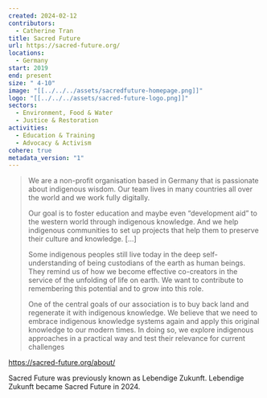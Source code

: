 ```yaml
---
created: 2024-02-12
contributors:
  - Catherine Tran
title: Sacred Future
url: https://sacred-future.org/
locations:
  - Germany
start: 2019
end: present
size: " 4-10"
image: "[[../../../assets/sacredfuture-homepage.png]]"
logo: "[[../../../assets/sacred-future-logo.png]]"
sectors:
  - Environment, Food & Water
  - Justice & Restoration
activities:
  - Education & Training
  - Advocacy & Activism
cohere: true
metadata_version: "1"
---
```


>We are a non-profit organisation based in Germany that is passionate about indigenous wisdom. Our team lives in many countries all over the world and we work fully digitally.
>
>Our goal is to foster education and maybe even “development aid” to the western world through indigenous knowledge. And we help indigenous communities to set up projects that help them to preserve their culture and knowledge. [...]
>
>Some indigenous peoples still live today in the deep self-understanding of being custodians of the earth as human beings. They remind us of how we become effective co-creators in the service of the unfolding of life on earth. We want to contribute to remembering this potential and to grow into this role.
>
>One of the central goals of our association is to buy back land and regenerate it with indigenous knowledge. We believe that we need to embrace indigenous knowledge systems again and apply this original knowledge to our modern times. In doing so, we explore indigenous approaches in a practical way and test their relevance for current challenges

https://sacred-future.org/about/

Sacred Future was previously known as Lebendige Zukunft. Lebendige Zukunft became Sacred Future in 2024.








